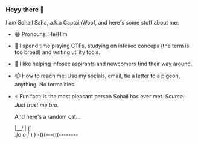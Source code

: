 ### Heyy there 👋
I am Sohail Saha, a.k.a CaptainWoof, and here's some stuff about me:

- 😄 Pronouns: He/Him
- 🌱 I spend time playing CTFs, studying on infosec conceps (the term is too broad) and writing utility tools.
- 🏃 I like helping infosec aspirants and newcomers find their way around.
- 📫 How to reach me: Use my socials, email, tie a letter to a pigeon, anything. No formalities.
- ⚡ Fun fact: <INSERT YOUR NAME HERE> is the most pleasant person Sohail has ever met. *Source: Just trust me bro*.

  And here's a random cat...
  
    |\__/,|   (`\
  _.|o o  |_   ) )
-(((---(((--------
